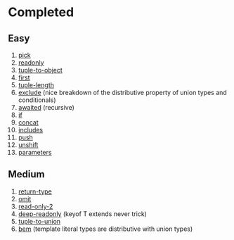 # Completed

## Easy

1. [pick](questions/00004-easy-pick/template.ts)
2. [readonly](questions/00007-easy-readonly/template.ts)
3. [tuple-to-object](questions/00011-easy-tuple-to-object/template.ts)
4. [first](questions/00014-easy-first/template.ts)
5. [tuple-length](questions/00018-easy-tuple-length/template.ts)
6. [exclude](questions/00043-easy-exclude/template.ts) (nice breakdown of the distributive property of union types and conditionals)
7. [awaited](questions/00189-easy-awaited/template.ts) (recursive)
8. [if](questions/00268-easy-if/template.ts)
9. [concat](questions/00533-easy-concat/template.ts)
10. [includes](questions/00898-easy-includes/template.ts)
11. [push](questions/03057-easy-push/template.ts)
12. [unshift](questions/03060-easy-unshift/template.ts)
13. [parameters](questions/03312-easy-parameters/template.ts)


## Medium

1. [return-type](questions/00002-medium-return-type/template.ts)
2. [omit](questions/00003-medium-omit/template.ts)
3. [read-only-2](questions/00008-medium-readonly-2/template.ts)
4. [deep-readonly](questions/00009-medium-deep-readonly/template.ts) (keyof T extends never trick)
5. [tuple-to-union](questions/00010-medium-tuple-to-union/template.ts)
6. [bem](questions/03326-medium-bem-style-string/template.ts) (template literal types are distributive with union types)